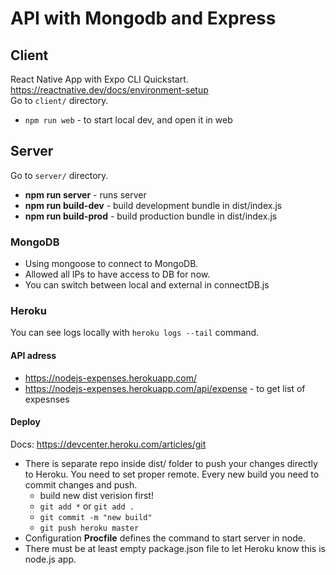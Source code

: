 # API with Mongodb and Express
## Client
React Native App with Expo CLI Quickstart.  
https://reactnative.dev/docs/environment-setup  
Go to `client/` directory.
* `npm run web` - to start local dev, and open it in web
## Server
Go to `server/` directory.
* **npm run server** - runs server
* **npm run build-dev** - build development bundle in dist/index.js 
* **npm run build-prod** - build production bundle in dist/index.js
### MongoDB
* Using mongoose to connect to MongoDB.
* Allowed all IPs to have access to DB for now.
* You can switch between local and external in connectDB.js
### Heroku
You can see logs locally with `heroku logs --tail` command.
#### API adress
* https://nodejs-expenses.herokuapp.com/
* https://nodejs-expenses.herokuapp.com/api/expense - to get list of expesnses
#### Deploy
Docs: https://devcenter.heroku.com/articles/git  
* There is separate repo inside dist/ folder to push your changes directly to Heroku. You need to set proper remote. Every new build you need to commit changes and push.
  * build new dist verision first!  
  * `git add *` or  `git add .`
  * `git commit -m "new build"`
  * `git push heroku master`
* Configuration **Procfile** defines the command to start server in node.  
* There must be at least empty package.json file to let Heroku know this is node.js app.
